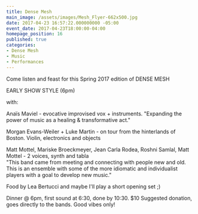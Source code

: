 ```yaml
---
title: Dense Mesh
main_image: /assets/images/Mesh_Flyer-662x500.jpg
date: 2017-04-23 16:57:22.000000000 -05:00
event_date: 2017-04-23T18:00:00-04:00
homepage_position: 16
published: true
categories:
- Dense Mesh
- Music
- Performances
---
```

<p>Come listen and feast for this Spring 2017 edition of DENSE MESH</p>
<p>EARLY SHOW STYLE (6pm)</p>
<p>with:</p>
<p>Anaïs Maviel - evocative improvised vox + instruments. "Expanding the power of music as a healing &amp; transformative act."</p>
<p>Morgan Evans-Weiler + Luke Martin - on tour from the hinterlands of Boston. Violin, electronics and objects</p>
<p>Matt Mottel, Mariske Broeckmeyer, Jean Carla Rodea, Roshni Samlal, Matt Mottel - 2 voices, synth and tabla<br />
"This band came from meeting and connecting with people new and old. This is an ensemble with some of the more idiomatic and individualist players with a goal to develop new music."</p>
<p>Food by Lea Bertucci and maybe I'll play a short opening set ;)</p>
<p>Dinner @ 6pm, first sound at 6:30, done by 10:30. $10 Suggested donation, goes directly to the bands. Good vibes only!</p>
